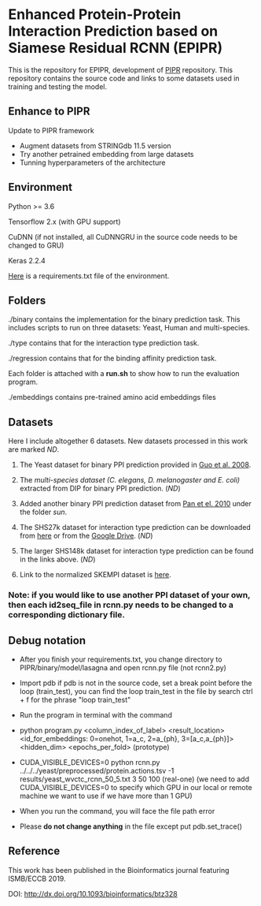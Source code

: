<!-- ## Multifaceted Protein-Protein Interaction Prediction Based on Siamese Residual RCNN -->

# Enhanced Protein-Protein Interaction Prediction based on Siamese Residual RCNN (EPIPR)

  

This is the repository for EPIPR, development of [PIPR](https://github.com/muhaochen/seq_ppi) repository. This repository contains the source code and links to some datasets used in training and testing the model.

  

## Enhance to PIPR

<!-- Sequence-based protein–protein interaction (PPI) prediction represents a fundamental computational biology problem. To address this problem, extensive research efforts have been

made to extract predefined features from the sequences. Based on these features, statistical algorithms are learned to classify the PPIs. However, such explicit features are usually costly to extract, and typically have limited coverage on the PPI information. We present an end-to-end framework, PIPR (Protein–Protein Interaction Prediction Based on Siamese Residual RCNN), for PPI predictions using only the protein sequences. PIPR incorporates a deep residual recurrent convolutional neural network in the Siamese architecture, which leverages both robust local features and contextualized information, which are significant for capturing the mutual influence of proteins sequences. PIPR relieves the data pre-processing efforts that are required by other systems, and generalizes well to different application scenarios. Experimental evaluations show that PIPR outperforms various state-of-the-art systems on the binary PPI prediction problem. Moreover, it shows a promising performance on more challenging problems of interaction type prediction and binding affinity estimation, where existing approaches

fall short. -->
Update to PIPR framework
 - Augment datasets from STRINGdb 11.5 version 
 - Try another petrained embedding from large datasets
 - Tunning hyperparameters of the architecture
 

  
  

## Environment

  

Python >= 3.6

Tensorflow 2.x (with GPU support)

CuDNN (if not installed, all CuDNNGRU in the source code needs to be changed to GRU)

Keras 2.2.4

  

[Here](https://github.com/anhvt00/PIPR/blob/master/environment/requirements.txt) is a requirements.txt file of the environment.

  

## Folders

./binary contains the implementation for the binary prediction task. This includes scripts to run on three datasets: Yeast, Human and multi-species.

./type contains that for the interaction type prediction task.

./regression contains that for the binding affinity prediction task.

Each folder is attached with a **run.sh** to show how to run the evaluation program.

./embeddings contains pre-trained amino acid embeddings files

  

## Datasets

  

Here I include altogether 6 datasets. New datasets processed in this work are marked *ND*.

1. The Yeast dataset for binary PPI prediction provided in [Guo et al. 2008](https://www.ncbi.nlm.nih.gov/pmc/articles/PMC2396404/).

2. The *multi-species dataset (C. elegans, D. melanogaster and E. coli)* extracted from DIP for binary PPI prediction. (*ND*)

3. Added another binary PPI prediction dataset from [Pan et el. 2010](https://www.ncbi.nlm.nih.gov/pubmed/20698572) under the folder *sun*.

4. The SHS27k dataset for interaction type prediction can be downloaded from [here](http://yellowstone.cs.ucla.edu/~muhao/pipr/SHS_ppi_beta.zip) or from the [Google Drive](https://drive.google.com/open?id=1y_5gje6AofqjrkMPY58XUdKgDuu1mZCh). (*ND*)

5. The larger SHS148k dataset for interaction type prediction can be found in the links above. (*ND*)

6. Link to the normalized SKEMPI dataset is [here](http://yellowstone.cs.ucla.edu/~muhao/pipr/SKEMPI_all_dg_avg_(PIPR).zip).

  

### Note: if you would like to use another PPI dataset of your own, then each id2seq_file in rcnn.py needs to be changed to a corresponding dictionary file.

## Debug notation
- After you finish your requirements.txt, you change directory to PIPR/binary/model/lasagna and open rcnn.py file (not rcnn2.py)
- Import pdb if pdb is not in the source code, set a break point before the loop (train_test), you can find the loop train_test in the file by search ctrl + f for the phrase "loop train_test"
- Run the program in terminal with the command 
-  python program.py <dataset> <column_index_of_label> <result_location> <id_for_embeddings: 0=onehot, 1=a_c, 2=a_{ph}, 3=[a_c,a_{ph}]> <hidden_dim> <epochs_per_fold> (prototype)
-  CUDA_VISIBLE_DEVICES=0 python rcnn.py ../../../yeast/preprocessed/protein.actions.tsv -1 results/yeast_wvctc_rcnn_50_5.txt 3 50 100 (real-one) (we need to add CUDA_VISIBLE_DEVICES=0 to specify which GPU in our local or remote machine we want to use if we have more than 1 GPU)
-  When you run the command, you will face the file path error

- Please **do not change anything** in the file except put pdb.set_trace()


## Reference

This work has been published in the Bioinformatics journal featuring ISMB/ECCB 2019.

  

DOI: http://dx.doi.org/10.1093/bioinformatics/btz328

<!-- Bibtex:

  

@article{chen2019pipr,

title={Multifaceted Protein-Protein Interaction Prediction Based on Siamese Residual RCNN},

author={Chen, Muhao and Ju, Chelsea and Zhou, Guangyu and Chen, Xuelu and Zhang, Tianran and Chang, Kai-Wei and Zaniolo, Carlo and Wang, Wei},

journal={Bioinformatics},

volume = {35},

number = {14},

pages = {i305-i314},

year = {2019},

month = {07},

publisher={Oxford University Press}

}

## MuPIPR (NAR GaB 2020)

Also check out the follow up work in the *NAR Genom. Bioinform.* paper [Mutation effect estimation on protein–protein interactions using deep contextualized representation learning](https://academic.oup.com/nargab/article/2/2/lqaa015/5781175), in which a *pre-trained neural language model* helps the PIPR architecture to estimate the point mutation effect (e.g. estimating the change of binding affinity and the change of BSA) in PPIs.

The released software is available at [guangyu-zhou/MuPIPR](https://github.com/guangyu-zhou/MuPIPR). -->